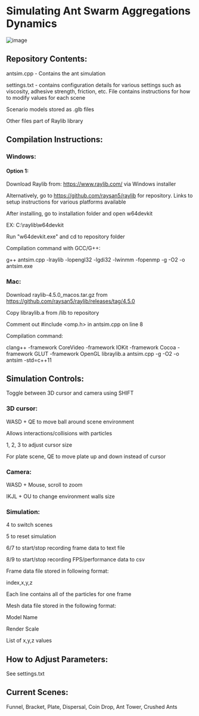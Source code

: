 ﻿# Simulating Ant Swarm Aggregations Dynamics
![image](https://github.com/user-attachments/assets/a7dbf875-42b4-48c9-b2f8-934dc945e7b8)


## Repository Contents:

antsim.cpp - Contains the ant simulation

settings.txt - contains configuration details for various settings such as viscosity, adhesive strength, friction, etc. File contains instructions for how to modify values for each scene

Scenario models stored as .glb files

Other files part of Raylib library

## Compilation Instructions:

### Windows:

#### Option 1:
Download Raylib from: https://www.raylib.com/ via Windows installer

Alternatively, go to https://github.com/raysan5/raylib for repository. Links to setup instructions for various platforms available

After installing, go to installation folder and open w64devkit

EX: C:\raylib\w64devkit

Run "w64devkit.exe" and cd to repository folder

Compilation command with GCC/G++:

g++ antsim.cpp -lraylib -lopengl32 -lgdi32 -lwinmm -fopenmp -g -O2 -o antsim.exe

### Mac:

Download raylib-4.5.0_macos.tar.gz from https://github.com/raysan5/raylib/releases/tag/4.5.0

Copy libraylib.a from /lib to repository

Comment out #include <omp.h> in antsim.cpp on line 8

Compilation command:

clang++ -framework CoreVideo -framework IOKit -framework Cocoa -framework GLUT -framework OpenGL libraylib.a antsim.cpp -g -O2 -o antsim -std=c++11

## Simulation Controls:

Toggle between 3D cursor and camera using SHIFT

### 3D cursor:

WASD + QE to move ball around scene environment

Allows interactions/collisions with particles

1, 2, 3 to adjust cursor size

For plate scene, QE to move plate up and down instead of cursor

### Camera:

WASD + Mouse, scroll to zoom

IKJL + OU to change environment walls size

### Simulation:

4 to switch scenes

5 to reset simulation

6/7 to start/stop recording frame data to text file

8/9 to start/stop recording FPS/performance data to csv

Frame data file stored in following format:

index,x,y,z

Each line contains all of the particles for one frame

Mesh data file stored in the following format:

Model Name

Render Scale

List of x,y,z values

## How to Adjust Parameters:
See settings.txt

## Current Scenes:
Funnel, Bracket, Plate, Dispersal, Coin Drop, Ant Tower, Crushed Ants
